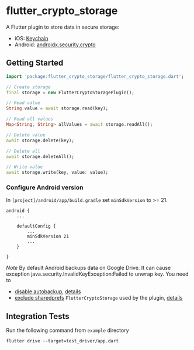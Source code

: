 # flutter_crypto_storage

A Flutter plugin to store data in secure storage:
* iOS: [Keychain](https://developer.apple.com/library/content/documentation/Security/Conceptual/keychainServConcepts/01introduction/introduction.html#//apple_ref/doc/uid/TP30000897-CH203-TP1)
* Android: [androidx.security.crypto](https://developer.android.com/jetpack/androidx/releases/security)


## Getting Started
```dart
import 'package:flutter_crypto_storage/flutter_crypto_storage.dart';

// Create storage
final storage = new FlutterCryptoStoragePlugin();

// Read value
String value = await storage.read(key);

// Read all values
Map<String, String> allValues = await storage.readAll();

// Delete value
await storage.delete(key);

// Delete all
await storage.deleteAll();

// Write value
await storage.write(key, value: value);

```

### Configure Android version
In `[project]/android/app/build.gradle` set `minSdkVersion` to >= 21.
```
android {
    ...

    defaultConfig {
        ...
        minSdkVersion 21
        ...
    }

}
```
*Note* By default Android backups data on Google Drive. It can cause exception java.security.InvalidKeyException:Failed to unwrap key.
You need to
* [disable autobackup](https://developer.android.com/guide/topics/data/autobackup#EnablingAutoBackup), [details](https://github.com/mogol/flutter_crypto_storage/issues/13#issuecomment-421083742)
* [exclude sharedprefs](https://developer.android.com/guide/topics/data/autobackup#IncludingFiles) `FlutterCryptoStorage` used by the plugin, [details](https://github.com/mogol/flutter_crypto_storage/issues/43#issuecomment-471642126)

## Integration Tests

Run the following command from `example` directory
```
flutter drive --target=test_driver/app.dart
```
